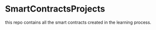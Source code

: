 # SmartContractsProjects
this repo contains all the smart contracts created in the learning process.
